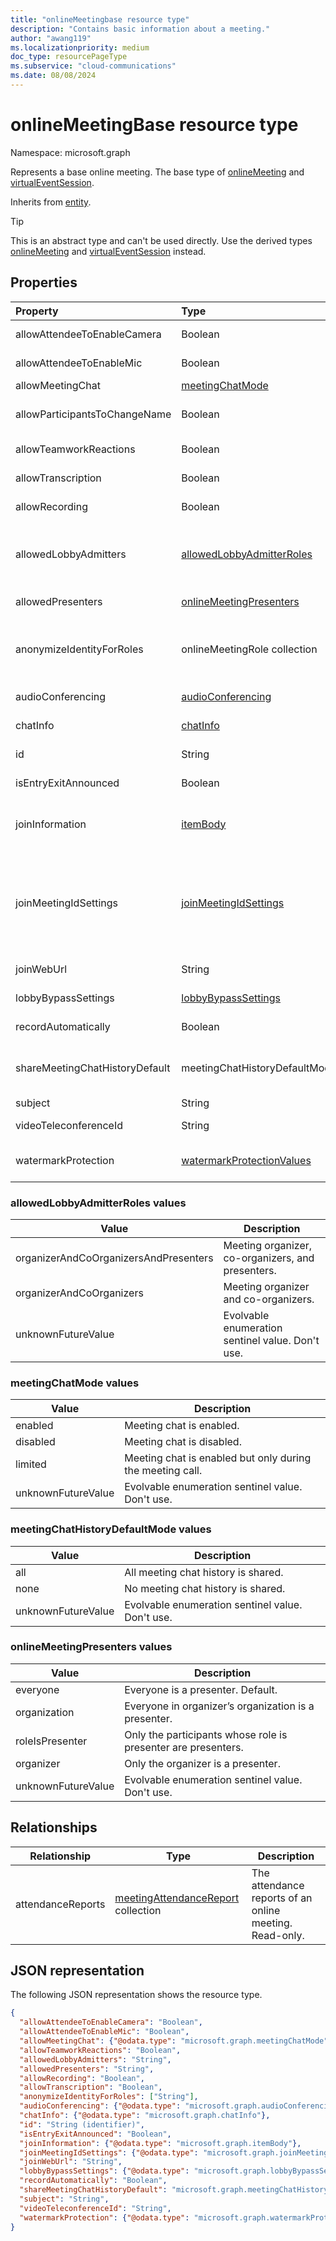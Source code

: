 ```yaml
---
title: "onlineMeetingbase resource type"
description: "Contains basic information about a meeting."
author: "awang119"
ms.localizationpriority: medium
doc_type: resourcePageType
ms.subservice: "cloud-communications"
ms.date: 08/08/2024
---
```


# onlineMeetingBase resource type

Namespace: microsoft.graph

Represents a base online meeting. The base type of [onlineMeeting](onlinemeeting.md) and [virtualEventSession](virtualEventSession.md).

Inherits from [entity](../resources/entity.md).

> [!TIP]
> This is an abstract type and can't be used directly. Use the derived types [onlineMeeting](onlinemeeting.md) and [virtualEventSession](virtualEventSession.md) instead.

## Properties

| Property              | Type                                          | Description    |
| :-------------------- | :-------------------------------------------- | :------------------------------------ |
| allowAttendeeToEnableCamera | Boolean | Indicates whether attendees can turn on their camera. |
| allowAttendeeToEnableMic | Boolean | Indicates whether attendees can turn on their microphone. |
| allowMeetingChat      | [meetingChatMode](#meetingchatmode-values) | Specifies the mode of the meeting chat. |
| allowParticipantsToChangeName | Boolean | Specifies if participants are allowed to rename themselves in an instance of the meeting. |
| allowTeamworkReactions | Boolean | Indicates if Teams reactions are enabled for the meeting. |
| allowTranscription | Boolean | Indicates whether transcription is enabled for the meeting. |
| allowRecording | Boolean | Indicates whether recording is enabled for the meeting. |
| allowedLobbyAdmitters | [allowedLobbyAdmitterRoles](#allowedlobbyadmitterroles-values) | Specifies the users who can admit from the lobby. Possible values are: `organizerAndCoOrganizersAndPresenters`, `organizerAndCoOrganizers`, `unknownFutureValue`. |
| allowedPresenters     | [onlineMeetingPresenters](#onlinemeetingpresenters-values)| Specifies who can be a presenter in a meeting. |
| anonymizeIdentityForRoles    | onlineMeetingRole collection | Specifies whose identity is anonymized in the meeting. Possible values are: `attendee`. The `attendee` value can't be removed through a PATCH operation once added.|
| audioConferencing     | [audioConferencing](audioconferencing.md)     | The phone access (dial-in) information for an online meeting. Read-only. |
| chatInfo              | [chatInfo](chatinfo.md) | The chat information associated with this online meeting.  |
| id | String | The default ID associated with the online meeting. Read-only.    |
| isEntryExitAnnounced  | Boolean | Indicates whether to announce when callers join or leave. |
| joinInformation | [itemBody](itembody.md) | The join information in the language and locale variant specified in 'Accept-Language' request HTTP header. Read-only. |
| joinMeetingIdSettings | [joinMeetingIdSettings](joinmeetingidsettings.md) | Specifies the **joinMeetingId**, the meeting passcode, and the requirement for the passcode. Once an **onlineMeeting** is created, the **joinMeetingIdSettings** can't be modified. To make any changes to this property, you must cancel this meeting and create a new one. |
| joinWebUrl | String | The join URL of the online meeting. Read-only. |
| lobbyBypassSettings | [lobbyBypassSettings](lobbyBypassSettings.md) | Specifies which participants can bypass the meeting lobby. |
| recordAutomatically | Boolean | Indicates whether to record the meeting automatically. |
| shareMeetingChatHistoryDefault | meetingChatHistoryDefaultMode |Specifies whether meeting chat history is shared with participants.  Possible values are: `all`, `none`, `unknownFutureValue`.|
| subject | String | The subject of the online meeting. |
| videoTeleconferenceId | String | The video teleconferencing ID. Read-only. |
| watermarkProtection | [watermarkProtectionValues](watermarkprotectionvalues.md)     | Specifies whether the client application should apply a watermark to a content type.  |

### allowedLobbyAdmitterRoles values

| Value                                 | Description                                       |
|---------------------------------------|---------------------------------------------------|
| organizerAndCoOrganizersAndPresenters | Meeting organizer, co-organizers, and presenters. |
| organizerAndCoOrganizers              | Meeting organizer and co-organizers.              |
| unknownFutureValue                    | Evolvable enumeration sentinel value. Don't use.  |

### meetingChatMode values

| Value              | Description                                                            |
| ------------------ | ---------------------------------------------------------------------- |
| enabled            | Meeting chat is enabled.                                  |
| disabled           | Meeting chat is disabled.                                 |
| limited            | Meeting chat is enabled but only during the meeting call. |
| unknownFutureValue | Evolvable enumeration sentinel value. Don't use.                       |

### meetingChatHistoryDefaultMode values

| Value              | Description                                                            |
| ------------------ | ---------------------------------------------------------------------- |
| all                | All meeting chat history is shared.                                    |
| none               | No meeting chat history is shared.                                     |
| unknownFutureValue | Evolvable enumeration sentinel value. Don't use.                       |

### onlineMeetingPresenters values

| Value              | Description                                                   |
| ------------------ | ------------------------------------------------------------- |
| everyone           | Everyone is a presenter. Default.                             |
| organization       | Everyone in organizer’s organization is a presenter.          |
| roleIsPresenter    | Only the participants whose role is presenter are presenters. |
| organizer          | Only the organizer is a presenter.                            |
| unknownFutureValue | Evolvable enumeration sentinel value. Don't use.              |

## Relationships

| Relationship | Type | Description |
| ------------ | ---- | ----------- |
| attendanceReports | [meetingAttendanceReport](meetingattendancereport.md) collection | The attendance reports of an online meeting. Read-only. |

## JSON representation

The following JSON representation shows the resource type.

<!-- {
  "blockType": "resource",
  "keyProperty": "id",
  "@odata.type": "microsoft.graph.onlineMeetingBase",
  "baseType": "microsoft.graph.entity",
  "openType": true
}
-->
```json
{
  "allowAttendeeToEnableCamera": "Boolean",
  "allowAttendeeToEnableMic": "Boolean",
  "allowMeetingChat": {"@odata.type": "microsoft.graph.meetingChatMode"},
  "allowTeamworkReactions": "Boolean",
  "allowedLobbyAdmitters": "String",
  "allowedPresenters": "String",
  "allowRecording": "Boolean",
  "allowTranscription": "Boolean",
  "anonymizeIdentityForRoles": ["String"],
  "audioConferencing": {"@odata.type": "microsoft.graph.audioConferencing"},
  "chatInfo": {"@odata.type": "microsoft.graph.chatInfo"},
  "id": "String (identifier)",  
  "isEntryExitAnnounced": "Boolean",
  "joinInformation": {"@odata.type": "microsoft.graph.itemBody"},
  "joinMeetingIdSettings": {"@odata.type": "microsoft.graph.joinMeetingIdSettings"},
  "joinWebUrl": "String",
  "lobbyBypassSettings": {"@odata.type": "microsoft.graph.lobbyBypassSettings"},
  "recordAutomatically": "Boolean",
  "shareMeetingChatHistoryDefault": "microsoft.graph.meetingChatHistoryDefaultMode",
  "subject": "String",
  "videoTeleconferenceId": "String",
  "watermarkProtection": {"@odata.type": "microsoft.graph.watermarkProtectionValues"}
}
```
